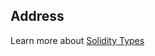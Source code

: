 ## Address

Learn more about [Solidity Types](https://solidity.readthedocs.io/en/v0.4.24/types.html)
